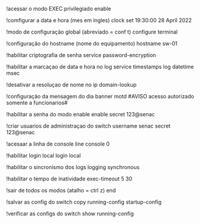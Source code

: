 !acessar o modo EXEC privilegiado
    enable

!comfigurar a data e hora (mes em ingles)
    clock set 19:30:00 28 April 2022

!modo de configuração global (abreviado = conf t)
    configure terminal 

!configuração do hostname (nome do equipamento)
    hostname sw-01

!habilitar criptografia de senha 
    service password-encryption

!habilitar a marcaçao de data e hora no log 
    service timestamps log datetime msec

!desativar a resoluçao de nome
    no ip domain-lookup

!configuração da mensagem do dia 
    banner motd #AVISO acesso autorizado somente a funcionarios#

!habilitar a senha do modo enable
    enable secret 123@senac

!criar usuarios de administraçao do switch
    username senac secret 123@senac

!acesaar a linha de console 
    line console 0 

!habilitar login local
    login local

!habilitar o sincronismo dos logs 
    logging synchronous

!habilitar o tempo de inatividade 
    exec-timeout 5 30 

!sair de todos os modos (atalho = ctrl z)
    end

!salvar as config do switch
    copy running-config startup-config

!verificar as configs do switch 
    show running-config




